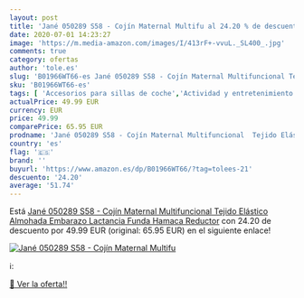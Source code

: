```yaml
---
layout: post
title: 'Jané 050289 S58 - Cojín Maternal Multifu al 24.20 % de descuento'
date: 2020-07-01 14:23:27
image: 'https://m.media-amazon.com/images/I/413rF+-vvuL._SL400_.jpg'
comments: true
category: ofertas
author: 'tole.es'
slug: 'B01966WT66-es Jané 050289 S58 - Cojín Maternal Multifuncional Tejido...'
sku: 'B01966WT66-es'
tags: [ 'Accesorios para sillas de coche','Actividad y entretenimiento','Andadores','Bebé','Espejos para asientos traseros','Higiene y cuidado','Sillas de coche y accesorios','Toallitas húmedas para bebé','Toallitas y accesorios para bebé','embarazo','jané','lactancia', ]
actualPrice: 49.99 EUR
currency: EUR
price: 49.99
comparePrice: 65.95 EUR
prodname: 'Jané 050289 S58 - Cojín Maternal Multifuncional  Tejido Elástico  Almohada Embarazo  Lactancia  Funda Hamaca  Reductor'
country: 'es'
flag: '🇪🇸'
brand: ''
buyurl: 'https://www.amazon.es/dp/B01966WT66/?tag=tolees-21'
descuento: '24.20'
average: '51.74'
---
```


Está [Jané 050289 S58 - Cojín Maternal Multifuncional  Tejido Elástico  Almohada Embarazo  Lactancia  Funda Hamaca  Reductor](https://www.amazon.es/dp/B01966WT66/?tag=tolees-21) con 24.20 de descuento por 49.99 EUR (original: 65.95 EUR) en el siguiente enlace!

[![Jané 050289 S58 - Cojín Maternal Multifu](https://m.media-amazon.com/images/I/413rF+-vvuL._SL400_.jpg)](https://www.amazon.es/dp/B01966WT66/?tag=tolees-21)

ℹ️:


[🛒 Ver la oferta!!](https://www.amazon.es/dp/B01966WT66/?tag=tolees-21)
